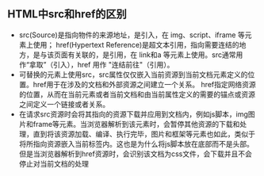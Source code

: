 ## HTML中src和href的区别

- src(Source)是指向物件的来源地址，是引入，在 img、script、iframe 等元素上使用； href(Hypertext Reference)是超文本引用，指向需要连结的地方，是与该页面有关联的，是引用，在 link和a 等元素上使用。src通常用作“拿取”（引入），href 用作 "连结前往"（引用）。
- 可替换的元素上使用src，src属性仅仅嵌入当前资源到当前文档元素定义的位置。href用于在涉及的文档和外部资源之间建立一个关系。 href指定网络资源的位置，从而在当前元素或者当前文档和由当前属性定义的需要的锚点或资源之间定义一个链接或者关系。
- 在请求src资源时会将其指向的资源下载并应用到文档内，例如js脚本，img图片和frame等元素。当浏览器解析到该元素时，会暂停其他资源的下载和处理，直到将该资源加载、编译、执行完毕，图片和框架等元素也如此，类似于将所指向资源嵌入当前标签内。这也是为什么将js脚本放在底部而不是头部。但是当浏览器解析到href资源时，会识别该文档为css文件，会下载并且不会停止对当前文档的处理

